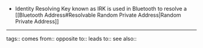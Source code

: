 - Identity Resolving Key known as IRK is used in Bluetooth to resolve a [[Bluetooth Address#Resolvable Random Private Address|Random Private Address]]

***
tags:: 
comes from::
opposite to::
leads to::
see also::

